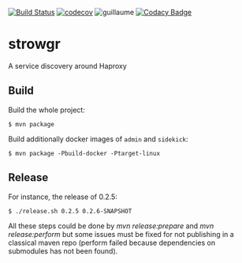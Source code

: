 [![Build Status](https://travis-ci.org/voyages-sncf-technologies/strowgr.svg?branch=develop)](https://travis-ci.org/voyages-sncf-technologies/strowgr) [![codecov](https://codecov.io/gh/voyages-sncf-technologies/strowgr/branch/develop/graph/badge.svg)](https://codecov.io/gh/voyages-sncf-technologies/strowgr) ![guillaume](https://img.shields.io/badge/works%20on%20guillaume's%20computer-ok-green.svg) [![Codacy Badge](https://api.codacy.com/project/badge/Grade/b5eb23250055421abbe5bf62eab8a5fd)](https://www.codacy.com/app/garnaud25/strowgr?utm_source=github.com&amp;utm_medium=referral&amp;utm_content=voyages-sncf-technologies/strowgr&amp;utm_campaign=Badge_Grade)


# strowgr

A service discovery around Haproxy


## Build

Build the whole project:

```shell
$ mvn package
```

Build additionally docker images of `admin` and `sidekick`:
                  
```shell
$ mvn package -Pbuild-docker -Ptarget-linux
```


## Release

For instance, the release of 0.2.5:

```shell
$ ./release.sh 0.2.5 0.2.6-SNAPSHOT
```

All these steps could be done by _mvn release:prepare_ and _mvn release:perform_ but some issues must be fixed for not publishing in a classical maven repo (perform failed because dependencies on submodules has not been found).


